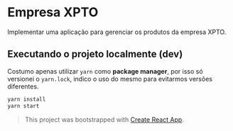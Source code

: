 # Empresa XPTO

Implementar uma aplicação para gerenciar os produtos da empresa XPTO.

## Executando o projeto localmente (dev)

Costumo apenas utilizar `yarn` como **package manager**, por isso só versionei o `yarn.lock`, indico o uso do mesmo para evitarmos versões diferentes.

``` bash
yarn install
yarn start
```

> This project was bootstrapped with [Create React App](https://github.com/facebook/create-react-app).